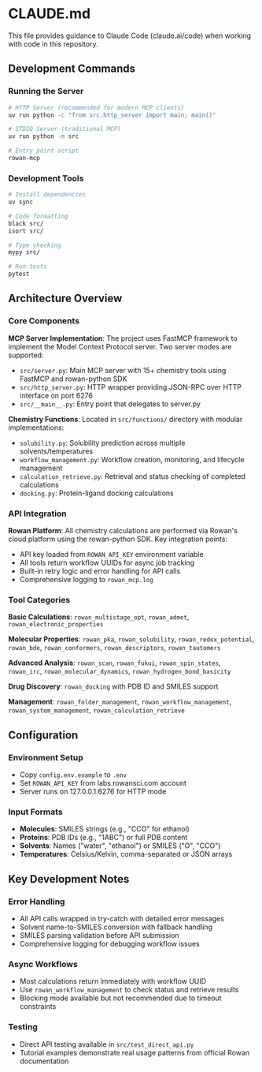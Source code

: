 # CLAUDE.md

This file provides guidance to Claude Code (claude.ai/code) when working with code in this repository.

## Development Commands

### Running the Server
```bash
# HTTP Server (recommended for modern MCP clients)
uv run python -c "from src.http_server import main; main()"

# STDIO Server (traditional MCP)
uv run python -m src

# Entry point script
rowan-mcp
```

### Development Tools
```bash
# Install dependencies
uv sync

# Code formatting
black src/
isort src/

# Type checking
mypy src/

# Run tests
pytest
```

## Architecture Overview

### Core Components

**MCP Server Implementation**: The project uses FastMCP framework to implement the Model Context Protocol server. Two server modes are supported:

- `src/server.py`: Main MCP server with 15+ chemistry tools using FastMCP and rowan-python SDK
- `src/http_server.py`: HTTP wrapper providing JSON-RPC over HTTP interface on port 6276
- `src/__main__.py`: Entry point that delegates to server.py

**Chemistry Functions**: Located in `src/functions/` directory with modular implementations:
- `solubility.py`: Solubility prediction across multiple solvents/temperatures
- `workflow_management.py`: Workflow creation, monitoring, and lifecycle management  
- `calculation_retrieve.py`: Retrieval and status checking of completed calculations
- `docking.py`: Protein-ligand docking calculations

### API Integration

**Rowan Platform**: All chemistry calculations are performed via Rowan's cloud platform using the rowan-python SDK. Key integration points:

- API key loaded from `ROWAN_API_KEY` environment variable
- All tools return workflow UUIDs for async job tracking
- Built-in retry logic and error handling for API calls
- Comprehensive logging to `rowan_mcp.log`

### Tool Categories

**Basic Calculations**: `rowan_multistage_opt`, `rowan_admet`, `rowan_electronic_properties`

**Molecular Properties**: `rowan_pka`, `rowan_solubility`, `rowan_redox_potential`, `rowan_bde`, `rowan_conformers`, `rowan_descriptors`, `rowan_tautomers`

**Advanced Analysis**: `rowan_scan`, `rowan_fukui`, `rowan_spin_states`, `rowan_irc`, `rowan_molecular_dynamics`, `rowan_hydrogen_bond_basicity`

**Drug Discovery**: `rowan_docking` with PDB ID and SMILES support

**Management**: `rowan_folder_management`, `rowan_workflow_management`, `rowan_system_management`, `rowan_calculation_retrieve`

## Configuration

### Environment Setup
- Copy `config.env.example` to `.env`
- Set `ROWAN_API_KEY` from labs.rowansci.com account
- Server runs on 127.0.0.1:6276 for HTTP mode

### Input Formats
- **Molecules**: SMILES strings (e.g., "CCO" for ethanol)
- **Proteins**: PDB IDs (e.g., "1ABC") or full PDB content
- **Solvents**: Names ("water", "ethanol") or SMILES ("O", "CCO")
- **Temperatures**: Celsius/Kelvin, comma-separated or JSON arrays

## Key Development Notes

### Error Handling
- All API calls wrapped in try-catch with detailed error messages
- Solvent name-to-SMILES conversion with fallback handling
- SMILES parsing validation before API submission
- Comprehensive logging for debugging workflow issues

### Async Workflows
- Most calculations return immediately with workflow UUID
- Use `rowan_workflow_management` to check status and retrieve results
- Blocking mode available but not recommended due to timeout constraints

### Testing
- Direct API testing available in `src/test_direct_api.py`
- Tutorial examples demonstrate real usage patterns from official Rowan documentation